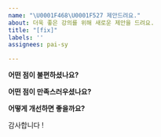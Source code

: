 ```yaml
---
name: "\U0001F468‍\U0001F527 제안드려요."
about: 더욱 좋은 강의를 위해 새로운 제안을 드려요.
title: "[fix]"
labels: ''
assignees: pai-sy

---
```


**어떤 점이 불편하셨나요?**

**어떤 점이 만족스러우셨나요?**

**어떻게 개선하면 좋을까요?**

감사합니다 !
